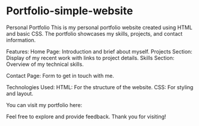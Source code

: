 # Portfolio-simple-website
Personal Portfolio
This is my personal portfolio website created using HTML and basic CSS. The portfolio showcases my skills, projects, and contact information.

Features:
Home Page: Introduction and brief about myself.
Projects Section: Display of my recent work with links to project details.
Skills Section: Overview of my technical skills.

Contact Page: Form to get in touch with me.

Technologies Used:
HTML: For the structure of the website.
CSS: For styling and layout.

You can visit my portfolio here:

Feel free to explore and provide feedback. Thank you for visiting!
